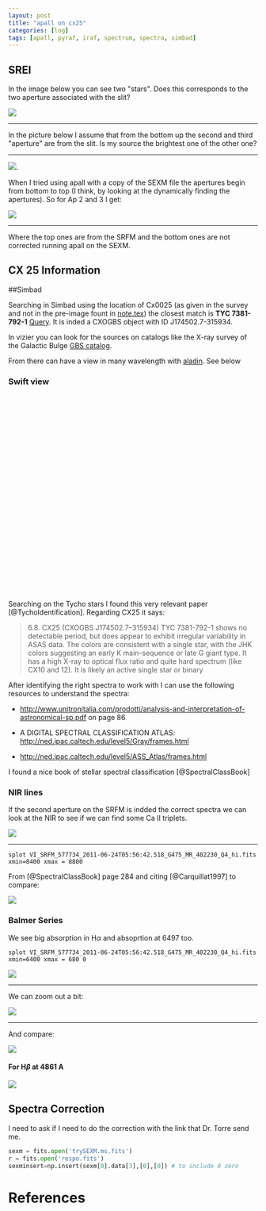 ```yaml
---
layout: post
title: "apall on cx25"
categories: [log]
tags: [apall, pyraf, iraf, spectrum, spectra, simbad]
---
```



## SREI

In the image below you can see two "stars". Does this corresponds to the two aperture associated with the slit?



![]({{site.baseurl}}/images/slit25.png) 

- - -

In the picture below I assume that from the bottom up the second and third "aperture" are from the slit. Is my source the brightest one of the other one? 

- - - 

![]({{site.baseurl}}/images/slit25v2.png). 


When I tried using apall with a copy of the SEXM file the apertures begin from bottom to top (I think, by looking at the dynamically finding the apertures). So for Ap 2 and 3 I get:

![]({{site.baseurl}}/images/compareaps25aps2and3.png)

- - - 

Where the top ones are from the SRFM and the bottom ones are not corrected running apall on the SEXM.

## CX 25 Information

##Simbad

Searching in Simbad using the location of Cx0025 (as given in the survey and not in the pre-image fount in [note.tex](https://github.com/manuelmarcano22/VIMOSReduced/blob/master/note.tex)) the closest match is **TYC 7381-792-1** [Query](http://simbad.u-strasbg.fr/simbad/sim-id?Ident=%407402272&Name=TYC%207381-792-1&submit=submit). It is inded a CXOGBS object with ID J174502.7-315934. 

In vizier you can look for the sources on catalogs like the X-ray survey of the Galactic Bulge [GBS catalog](http://vizier.u-strasbg.fr/viz-bin/VizieR?-source=J/ApJS/210/18).

From there can have a view in many wavelength with [aladin](http://aladin.u-strasbg.fr/AladinLite/?target=17%2045%202.780-31%2059%2035.00&fov=8.31&survey=JAXA%2FP%2FSWIFT_BAT_FLUX). See below

### Swift view

<link rel="stylesheet" href="http://aladin.u-strasbg.fr/AladinLite/api/v2/latest/aladin.min.css" />
<script type="text/javascript" src="http://code.jquery.com/jquery-1.9.1.min.js" charset="utf-8"></script>
<div id="aladin-lite-div" style="width:400px;height:400px;"></div>
<script type="text/javascript" src="http://aladin.u-strasbg.fr/AladinLite/api/v2/latest/aladin.min.js" charset="utf-8"></script>
<script type="text/javascript">
var aladin = A.aladin("#aladin-lite-div", {survey: "JAXA/P/SWIFT_BAT_FLUXP/DSS2/color", fov: 8.31, target: "17 45 2.780-31 59 35.00"});
</script>

Searching on the Tycho stars I found this very relevant paper [@TychoIdentification]. Regarding CX25 it says:


> 6.8. CX25 (CXOGBS J174502.7–315934)
> TYC 7381-792-1 shows no detectable period, but does
> appear to exhibit irregular variability in ASAS data. The
> colors are consistent with a single star, with the JHK
> colors suggesting an early K main-sequence or late G
> giant type. It has a high X-ray to optical flux ratio and
> quite hard spectrum (like CX10 and 12). It is likely an
> active single star or binary


After identifying the right spectra to work with I can use the following resources to understand the spectra:


- http://www.unitronitalia.com/prodotti/analysis-and-interpretation-of-astronomical-sp.pdf on page 86

- A DIGITAL SPECTRAL CLASSIFICATION ATLAS: http://ned.ipac.caltech.edu/level5/Gray/frames.html

-  http://ned.ipac.caltech.edu/level5/ASS_Atlas/frames.html

I found a nice book of stellar spectral classification [@SpectralClassBook]


### NIR lines

If the second aperture on the SRFM is indded the correct spectra we can look at the NIR to see if we can find some Ca II triplets.

![]({{site.baseurl}}/images/cx25NIRlines.png) 

- - - 

`splot VI_SRFM_577734_2011-06-24T05:56:42.518_G475_MR_402230_Q4_hi.fits xmin=8400 xmax = 8800`

From [@SpectralClassBook] page 284 and citing [@Carquillat1997] to compare:

![]({{site.baseurl}}/images/gandknir.png)

### Balmer Series

We see big absorption in H$\alpha$ and absoprtion at 6497 too. 


`splot VI_SRFM_577734_2011-06-24T05:56:42.518_G475_MR_402230_Q4_hi.fits xmin=6400 xmax = 680
0`

![]({{site.baseurl}}/images/c25halpha.png)

- - - 

We can zoom out a bit:


![]({{site.baseurl}}/images/cx25optical.png)

- - - 

And compare:


![]({{site.baseurl}}/images/gandkopticalbook.png)

#### For H$\beta$ at 4861 A

![]({{site.baseurl}}/images/cx25beta.png)

## Spectra Correction

I need to ask if I need to do the correction with the link that Dr. Torre send me.

```python
sexm = fits.open('trySEXM.ms.fits')
r = fits.open('respo.fits')
sexminsert=np.insert(sexm[0].data[3],[0],[0]) # to include 0 zero
```



# References
